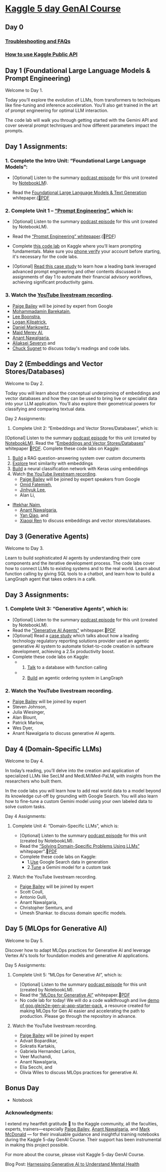 # [Kaggle 5 day GenAI Course](https://www.kaggle.com/learn-guide/5-day-genai)

## Day 0
### [Troubleshooting and FAQs](https://www.kaggle.com/code/markishere/day-0-troubleshooting-and-faqs/notebook)
### [How to use Kaggle Public API](https://www.kaggle.com/docs/api)

## Day 1 (Foundational Large Language Models & Prompt Engineering)
Welcome to Day 1.

Today you’ll explore the evolution of LLMs, from transformers to techniques like fine-tuning and inference acceleration. You’ll also get trained in the art of prompt engineering for optimal LLM interaction.

The code lab will walk you through getting started with the Gemini API and cover several prompt techniques and how different parameters impact the prompts.

## Day 1 Assignments:

### 1. Complete the Intro Unit: “Foundational Large Language Models”:

  - [Optional] Listen to the summary [podcast episode](https://youtu.be/mQDlCZZsOyo) for this unit (created by [NotebookLM](https://notebooklm.google.com/)).

  - Read the [Foundational Large Language Models & Text Generation](https://www.kaggle.com/whitepaper-foundational-llm-and-text-generation) whitepaper.([📖PDF](./Day-1/Whitepaper-Foundational-LLMs-Text-Generation.pdf)

### 2. Complete Unit 1 – [“Prompt Engineering”](./Prompt-Engineering.pdf), which is:

  - [Optional] Listen to the summary [podcast episode](https://youtu.be/F_hJ2Ey4BNc) for this unit (created by NotebookLM).

  - Read the [“Prompt Engineering” whitepaper](https://www.kaggle.com/whitepaper-prompt-engineering).(📖[PDF](./Day-1/Prompt-Engineering.pdf))

  - Complete [this code lab](https://www.kaggle.com/code/markishere/day-1-prompting) on Kaggle where you’ll learn prompting fundamentals. Make sure you [phone verify](https://www.kaggle.com/settings) your account before starting, it's necessary for the code labs.

  - [Optional] [Read this case study](https://cloud.google.com/blog/products/ai-machine-learning/how-commerzbank-is-transforming-financial-advisory-workflows-with-gen-ai?e=48754805) to learn how a leading bank leveraged advanced prompt engineering and other contents discussed in assignments of day 1 to automate their financial advisory workflows, achieving significant productivity gains.

### 3. Watch the [YouTube livestream recording](https://www.youtube.com/watch?v=kpRyiJUUFxY&list=PLqFaTIg4myu-b1PlxitQdY0UYIbys-2es&index=1&t=13s). 
   - [Paige Bailey](https://www.linkedin.com/in/dynamicwebpaige/) will be joined by expert from Google 
   - [Mohammadamin Barekatain](https://www.linkedin.com/in/aminbarekatain/), 
   - [Lee Boonstra](https://www.linkedin.com/in/leeboonstra/), 
   - [Logan Kilpatrick](https://www.linkedin.com/in/logankilpatrick/), 
   - [Daniel Mankowitz](https://www.linkedin.com/in/daniel-j-mankowitz-96a25a46/), 
   - [Majd Merey Al](https://www.linkedin.com/in/majdalmerey/), 
   - [Anant Nawalgaria](https://www.linkedin.com/in/anant-nawalgaria/), 
   - [Aliaksei Severyn](https://www.linkedin.com/in/aseveryn/) and 
   - [Chuck Sugnet](https://www.linkedin.com/in/chuck-sugnet/) to discuss today's readings and code labs.

## Day 2 (Embeddings and Vector Stores/Databases)

Welcome to Day 2.

Today you will learn about the conceptual underpinning of embeddings and vector databases and how they can be used to bring live or specialist data into your LLM application. You’ll also explore their geometrical powers for classifying and comparing textual data.

Day 2 Assignments:

1. Complete Unit 2: “Embeddings and Vector Stores/Databases”, which is:

 [Optional] Listen to the summary [podcast episode](https://youtube.com/watch?v=1CC39K76Nqs) for this unit (created by [NotebookLM](https://notebooklm.google.com/)).
 Read the “[Embeddings and Vector Stores/Databases](https://www.kaggle.com/whitepaper-embeddings-and-vector-stores)” whitepaper 📖[PDF](./Day-2/Whitepaper-Emebddings-Vectorstores.pdf).
 Complete these code labs on Kaggle:
 1. [Build](https://www.kaggle.com/code/markishere/day-2-document-q-a-with-rag) a RAG question-answering system over custom documents
 2. [Explore](https://www.kaggle.com/code/markishere/day-2-embeddings-and-similarity-scores) text similarity with embeddings
 3. [Build](https://www.kaggle.com/code/markishere/day-2-classifying-embeddings-with-keras) a neural classification network with Keras using embeddings
2. Watch [the YouTube livestream recording](https://www.youtube.com/watch?v=86GZC56rQCc&list=PLqFaTIg4myu-b1PlxitQdY0UYIbys-2es&index=2). 
   - [Paige Bailey](https://www.linkedin.com/in/dynamicwebpaige/) will be joined by expert speakers from Google 
   - [Omid Fatemieh](https://www.linkedin.com/in/omid-fatemieh/), 
   - [Jinhyuk Lee](https://www.linkedin.com/in/leejnhk/), 
   - Alan Li, 
 - [Iftekhar Naim](https://www.linkedin.com/in/iftekhar-naim-6a85664/), 
   - [Anant Nawalgaria](https://www.linkedin.com/in/anant-nawalgaria/), 
   - [Yan Qiao](https://www.linkedin.com/in/qiaoyan/), and 
   - [Xiaoqi Ren](https://www.linkedin.com/in/xiaoqi-ren-898033a5/) to discuss embeddings and vector stores/databases.

## Day 3 (Generative Agents)

Welcome to Day 3.

Learn to build sophisticated AI agents by understanding their core components and the iterative development process.
The code labs cover how to connect LLMs to existing systems and to the real world. Learn about function calling by giving SQL tools to a chatbot, and learn how to build a LangGraph agent that takes orders in a café.

## Day 3 Assignments:

### 1. Complete Unit 3: “Generative Agents”, which is:

   - [Optional] Listen to the summary [podcast episode](https://www.youtube.com/watch?v=H4gZd4BCrDQ) for this unit (created by NotebookLM).
   - Read the ["Generative AI Agents"](https://www.kaggle.com/whitepaper-agents) whitepaper.📖[PDF](./Day-3/Whitepaper-Agents.pdf)
   - [Optional] Read a [case study](https://cloud.google.com/blog/products/ai-machine-learning/regnology-automates-ticket-to-code-with-genai-on-vertex-ai?e=48754805) which talks about how a leading technology regulatory reporting solutions provider used an agentic generative AI system to automate ticket-to-code creation in software development, achieving a 2.5x productivity boost.
   - Complete these code labs on Kaggle:
     - 1. [Talk](https://www.kaggle.com/code/markishere/day-3-function-calling-with-the-gemini-api) to a database with function calling
     - 2. [Build](https://www.kaggle.com/code/markishere/day-3-building-an-agent-with-langgraph/) an agentic ordering system in LangGraph

### 2. Watch the YouTube livestream recording. 
   - [Paige Bailey](https://www.linkedin.com/in/dynamicwebpaige/) will be joined by expert 
   - Steven Johnson, 
   - Julia Wiesinger, 
   - Alan Blount, 
   - Patrick Marlow, 
   - Wes Dyer, 
   - Anant Nawalgaria to discuss generative AI agents.

## Day 4 (Domain-Specific LLMs)

Welcome to Day 4.

In today’s reading, you’ll delve into the creation and application of specialized LLMs like SecLM and MedLM/Med-PaLM, with insights from the researchers who built them.

In the code labs you will learn how to add real world data to a model beyond its knowledge cut-off by grounding with Google Search. You will also learn how to fine-tune a custom Gemini model using your own labeled data to solve custom tasks.

Day 4 Assignments:

1. Complete Unit 4: “Domain-Specific LLMs”, which is:

   - [Optional] Listen to the summary [podcast episode](https://www.youtube.com/watch?v=b1a4ZOQ8XdI) for this unit (created by NotebookLM).
   - Read the [“Solving Domain-Specific Problems Using LLMs”](https://www.kaggle.com/whitepaper-solving-domains-specific-problems-using-llms) whitepaper".📖[PDF](./Day-4/Whitepaper-Solving-Domain-Specific-problems-using-LLMs.pdf)
   - Complete these code labs on Kaggle:
     - 1.[Use](https://www.kaggle.com/code/markishere/day-4-google-search-grounding) Google Search data in generation
     - 2.[Tune](https://www.kaggle.com/code/markishere/day-4-fine-tuning-a-custom-model) a Gemini model for a custom task
2. Watch the YouTube livestream recording. 
   - [Paige Bailey](https://www.linkedin.com/in/dynamicwebpaige/) will be joined by expert 
   - Scott Coull, 
   - Antonio Gulli, 
   - Anant Nawalgaria, 
   - Christopher Semturs, and 
   - Umesh Shankar. to discuss domain specific models.

## Day 5 (MLOps for Generative AI)

Welcome to Day 5.

Discover how to adapt MLOps practices for Generative AI and leverage Vertex AI's tools for foundation models and generative AI applications.

Day 5 Assignments:

1. Complete Unit 5: “MLOps for Generative AI”, which is:

   - [Optional] Listen to the summary [podcast episode](https://youtu.be/k9S6IhiUUj4) for this unit (created by NotebookLM).
   - Read the [“MLOps for Generative AI”](https://www.kaggle.com/whitepaper-operationalizing-generative-ai-on-vertex-ai-using-mlops) whitepaper.📖[PDF](./Day-5/Gen-AI-Day-5-Whitepaper-Operationalizing-Generative-AI-on-Vertex-AI.pdf)
   - No code lab for today! We will do a code walkthrough and live [demo of goo.gle/e2e-gen-ai-app-starter-pack](https://github.com/GoogleCloudPlatform/agent-starter-pack), a resource created for making MLOps for Gen AI easier and accelerating the path to production. Please go through the repository in advance.

2. Watch the YouTube livestream recording. 
   - [Paige Bailey](https://www.linkedin.com/in/dynamicwebpaige/) will be joined by expert 
   - Advait Bopardikar, 
   - Sokratis Kartakis, 
   - Gabriela Hernandez Larios, 
   - Veer Muchandi, 
   - Anant Nawalgaria, 
   - Elia Secchi, and 
   - Olivia Wiles to discuss MLOps practices for generative AI.

 ## Bonus Day

 - Notebook


 ### Acknowledgments:

I extend my heartfelt gratitude 🙏 to the Kaggle community, all the faculties, experts, trainers—especially [Paige Bailey](https://www.linkedin.com/in/dynamicwebpaige/), [Anant Nawalgaria](https://www.linkedin.com/in/anant-nawalgaria/), and [Mark McDonald](https://www.linkedin.com/in/markmcdonald0/) — for their invaluable guidance and insightful training notebooks during the Kaggle 5-day GenAI Course. Their support has been instrumental in making this project possible.

For more about the course, please visit Kaggle 5-day GenAI Course.

Blog Post: [Harnessing Generative AI to Understand Mental Health](https://whizdba.wordpress.com/2025/04/07/harnessing-generative-ai-to-understand-mental-health-a-capstone-journey/)